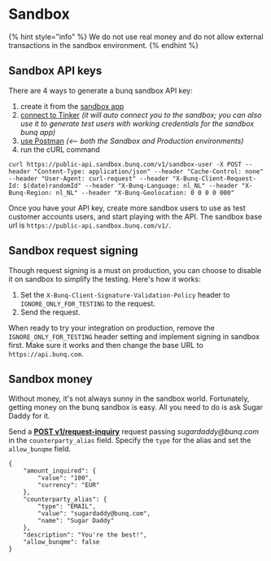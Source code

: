 # Sandbox

{% hint style="info" %}
We do not use real money and do not allow external transactions in the sandbox environment. 
{% endhint %}

## Sandbox API keys

There are 4 ways to generate a bunq sandbox API key:

1. create it from the [sandbox app](https://lexy.gitbook.io/bunq/basics/sandbox/android-emulator)
2. [connect to Tinker](https://lexy.gitbook.io/bunq/quickstart/tinker) _\(it will auto connect you to the sandbox; you can also use it to generate test users with working credentials for the sandbox bunq app\)_
3. [use Postman](https://github.com/bunq/postman) _\(&lt;-- both the Sandbox and Production environments\)_
4. run the cURL command

`curl https://public-api.sandbox.bunq.com/v1/sandbox-user -X POST --header "Content-Type: application/json" --header "Cache-Control: none" --header "User-Agent: curl-request" --header "X-Bunq-Client-Request-Id: $(date)randomId" --header "X-Bunq-Language: nl_NL" --header "X-Bunq-Region: nl_NL" --header "X-Bunq-Geolocation: 0 0 0 0 000"`

Once you have your API key, create more sandbox users to use as test customer accounts users, and start playing with the API. The sandbox base url is `https://public-api.sandbox.bunq.com/v1/`.

## Sandbox **request signing**

Though request signing is a must on production, you can choose to disable it on sandbox to simplify the testing. Here's how it works:

1. Set the `X-Bunq-Client-Signature-Validation-Policy` header to `IGNORE_ONLY_FOR_TESTING` to the request.
2. Send the request.

When ready to try your integration on production, remove the `IGNORE_ONLY_FOR_TESTING` header setting and implement signing in sandbox first. Make sure it works and then change the base URL to `https://api.bunq.com`.

## Sandbox money

Without money, it's not always sunny in the sandbox world. Fortunately, getting money on the bunq sandbox is easy. All you need to do is ask Sugar Daddy for it.

Send a [**POST v1/request-inquiry**](https://doc.bunq.com/#/request-inquiry/Create_RequestInquiry_for_User_MonetaryAccount) request passing _sugardaddy@bunq.com_  in the `counterparty_alias` field. Specify the `type` for the alias and set the `allow_bunqme` field.

```text
{
    "amount_inquired": {
        "value": "100",
        "currency": "EUR"
    },
    "counterparty_alias": {
        "type": "EMAIL",
        "value": "sugardaddy@bunq.com",
        "name": "Sugar Daddy"
    },
    "description": "You're the best!",
    "allow_bunqme": false
}
```

